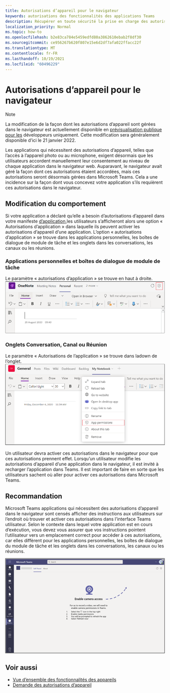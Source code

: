 ```yaml
---
title: Autorisations d’appareil pour le navigateur
keywords: autorisations des fonctionnalités des applications Teams
description: Récupérer en toute sécurité la prise en charge des autorisations d’appareil pour les applications dans notre client web
localization_priority: Normal
ms.topic: how-to
ms.openlocfilehash: b2e83ca784e5459edfd80a3862610ebab2f8df30
ms.sourcegitcommit: ce956267b620f807e15e6d2df7afa022ffacc22f
ms.translationtype: MT
ms.contentlocale: fr-FR
ms.lasthandoff: 10/19/2021
ms.locfileid: "60496229"
---
```

# <a name="device-permissions-for-the-browser"></a>Autorisations d’appareil pour le navigateur

> [!NOTE]
> La modification de la façon dont les autorisations d’appareil sont gérées dans le navigateur est actuellement disponible en [prévisualisation publique pour les](../../resources/dev-preview/developer-preview-intro.md) développeurs uniquement. Cette modification sera généralement disponible d’ici le 21 janvier 2022.

Les applications qui nécessitent des autorisations d’appareil, telles que l’accès à l’appareil photo ou au microphone, exigent désormais que les utilisateurs accordent manuellement leur consentement au niveau de chaque application dans le navigateur web. Auparavant, le navigateur avait géré la façon dont ces autorisations étaient accordées, mais ces autorisations seront désormais gérées dans Microsoft Teams. Cela a une incidence sur la façon dont vous concevez votre application s’ils requièrent ces autorisations dans le navigateur.

## <a name="change-in-behavior"></a>Modification du comportement
Si votre application a déclaré qu’elle a besoin d’autorisations d’appareil dans votre manifeste [d’application,](native-device-permissions.md)les utilisateurs s’afficheront alors une option « Autorisations d’application » dans laquelle ils peuvent activer les autorisations d’appareil d’une application. L’option « autorisations d’application » se trouve dans les applications personnelles, les boîtes de dialogue de module de tâche et les onglets dans les conversations, les canaux ou les réunions.

### <a name="personal-apps-and-task-module-dialogs"></a>Applications personnelles et boîtes de dialogue de module de tâche
Le paramètre « autorisations d’application » se trouve en haut à droite.
<img src="../../assets/images/tabs/apppermissions.png" alt="App permissions button" width="800"/>

### <a name="chat-channel-or-meeting-tabs"></a>Onglets Conversation, Canal ou Réunion
Le paramètre « Autorisations de l’application » se trouve dans ladown de l’onglet.
![Drop-down Des autorisations d’application](../../assets/images/tabs/drop-downapppermissions.png)

Un utilisateur devra activer ces autorisations dans le navigateur pour que ces autorisations prennent effet. Lorsqu’un utilisateur modifie les autorisations d’appareil d’une application dans le navigateur, il est invité à recharger l’application dans Teams. Il est important de faire en sorte que les utilisateurs sachent où aller pour activer ces autorisations dans Microsoft Teams.

## <a name="recommendation"></a>Recommandation
Microsoft Teams applications qui nécessitent des autorisations d’appareil dans le navigateur sont censés afficher des instructions aux utilisateurs sur l’endroit où trouver et activer ces autorisations dans l’interface Teams utilisateur. Selon le contexte dans lequel votre application est en cours d’exécution, vous devez vous assurer que vos instructions pointent l’utilisateur vers un emplacement correct pour accéder à ces autorisations, car elles diffèrent pour les applications personnelles, les boîtes de dialogue du module de tâche et les onglets dans les conversations, les canaux ou les réunions.

<img src="../../assets/images/tabs/enable-access.png" alt="Enable camera access" width="800"/>

## <a name="see-also"></a>Voir aussi

* [Vue d’ensemble des fonctionnalités des appareils](device-capabilities-overview.md)
* [Demande des autorisations d’appareil](native-device-permissions.md)
